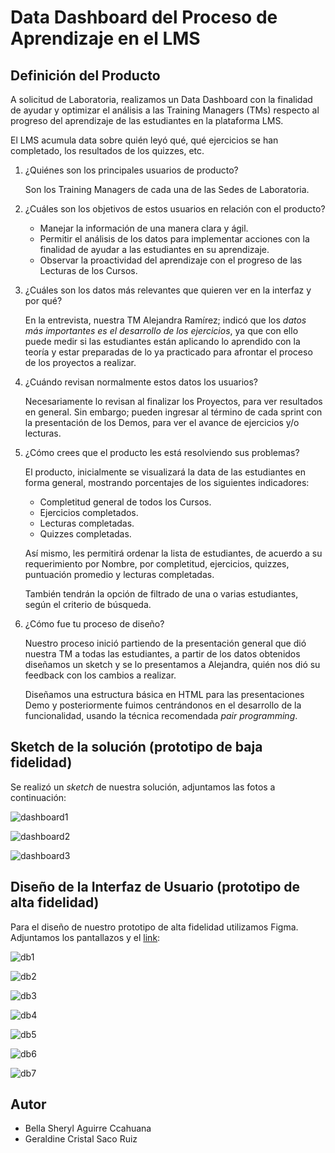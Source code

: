 # Data Dashboard del Proceso de Aprendizaje en el LMS

## Definición del Producto

A solicitud de Laboratoria, realizamos un Data Dashboard con la finalidad de ayudar y optimizar el análisis a
las Training Managers (TMs) respecto al progreso del aprendizaje de las estudiantes en la plataforma LMS.

El LMS acumula data sobre quién leyó qué, qué ejercicios se han completado, los resultados de los quizzes, etc.

1. ¿Quiénes son los principales usuarios de producto?
    
    Son los Training Managers de cada una de las Sedes de Laboratoria.


2. ¿Cuáles son los objetivos de estos usuarios en relación con el producto?

    - Manejar la información de una manera clara y ágil.
    - Permitir el análisis de los datos para implementar acciones con la finalidad de ayudar a las 
      estudiantes en su aprendizaje.
    - Observar la proactividad del aprendizaje con el progreso de las Lecturas de los Cursos.
    

3. ¿Cuáles son los datos más relevantes que quieren ver en la interfaz y por qué?
    
    En la entrevista, nuestra TM Alejandra Ramírez; indicó que los _datos más importantes es el desarrollo de los ejercicios_, ya que con ello puede medir si las estudiantes están aplicando lo aprendido con la teoría y estar preparadas de lo ya practicado para afrontar el proceso de los proyectos a realizar.


4. ¿Cuándo revisan normalmente estos datos los usuarios?
    
    Necesariamente lo revisan al finalizar los Proyectos, para ver resultados en general. Sin embargo; pueden ingresar al término de cada sprint con la presentación de los Demos, para ver el avance de ejercicios y/o lecturas.


5. ¿Cómo crees que el producto les está resolviendo sus problemas?
    
    El producto, inicialmente se visualizará la data de las estudiantes en forma general, mostrando porcentajes de los siguientes indicadores:

      - Completitud general de todos los Cursos. 
      - Ejercicios completados.
      - Lecturas completadas.
      - Quizzes completadas.

    Así mismo, les permitirá ordenar la lista de estudiantes, de acuerdo a su requerimiento por Nombre, por completitud, ejercicios, quizzes, puntuación promedio y lecturas completadas.

    También tendrán la opción de filtrado de una o varias estudiantes, según el criterio de búsqueda.


6. ¿Cómo fue tu proceso de diseño?
    
    Nuestro proceso inició partiendo de la presentación general que dió nuestra TM a todas las estudiantes, a partir de los datos obtenidos diseñamos un sketch y se lo presentamos a Alejandra, quién nos dió su feedback con los cambios a realizar.

    Diseñamos una estructura básica en HTML para las presentaciones Demo y posteriormente fuimos centrándonos en el desarrollo de la funcionalidad, usando la técnica recomendada _pair programming_.


## Sketch de la solución (prototipo de baja fidelidad)

Se realizó un _sketch_ de nuestra solución, adjuntamos las fotos a continuación:

![dashboard1](https://s33.postimg.cc/pgn20quan/sketch1.jpg)

![dashboard2](https://s33.postimg.cc/a7x4myl6n/sketch2.jpg)

![dashboard3](https://s33.postimg.cc/v4tcrmqxb/sketch3.jpg)


## Diseño de la Interfaz de Usuario (prototipo de alta fidelidad)

Para el diseño de nuestro prototipo de alta fidelidad utilizamos Figma. Adjuntamos los pantallazos y el [link](https://www.figma.com/proto/erdCktljv44mXaoBPZbi3ib2/Data-Dashboard-Laboratoria?scaling=min-zoom&node-id=22%3A0):

![db1](https://s33.postimg.cc/jeffa35sv/db1.jpg)

![db2](https://s33.postimg.cc/7dtz98gcv/db2.jpg)

![db3](https://s33.postimg.cc/599m8chcv/db3.jpg)

![db4](https://s33.postimg.cc/6bjsqxi6n/db4.jpg)

![db5](https://s33.postimg.cc/j2xyxfzof/db5.jpg)

![db6](https://s33.postimg.cc/pgn20pca7/db6.jpg)

![db7](https://s33.postimg.cc/pteg6w29r/db7.jpg)

## Autor

* Bella Sheryl Aguirre Ccahuana
* Geraldine Cristal Saco Ruiz